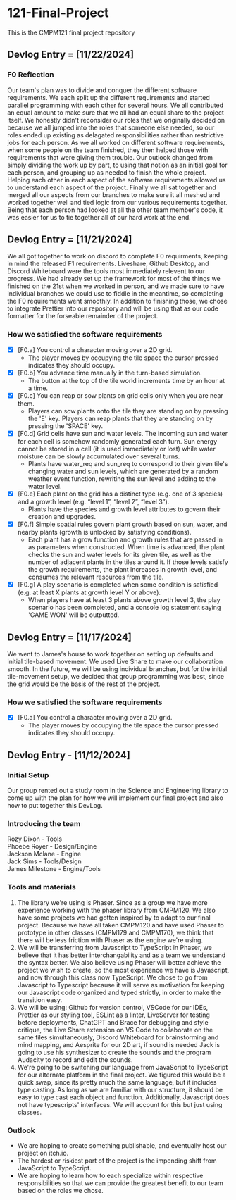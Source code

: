 # 121-Final-Project

This is the CMPM121 final project repository

## Devlog Entry = [11/22/2024]

### F0 Reflection

Our team's plan was to divide and conquer the different software requirements. We each split up the different requirements and started parallel programming with each other for several hours. We all contributed an equal amount to make sure that we all had an equal share to the project itself. We honestly didn't reconsider our roles that we originally decided on because we all jumped into the roles that someone else needed, so our roles ended up existing as delagated responsibilities rather than restrictive jobs for each person. As we all worked on different software requirements, when some people on the team finished, they then helped those with requirements that were giving them trouble. Our outlook changed from simply dividing the work up by part, to using that notion as an initial goal for each person, and grouping up as needed to finish the whole project. Helping each other in each aspect of the software requirements allowed us to understand each aspect of the project. Finally we all sat together and merged all our aspects from our branches to make sure it all meshed and worked together well and tied logic from our various requirements together. Being that each person had looked at all the other team member's code, it was easier for us to tie together all of our hard work at the end. 

## Devlog Entry = [11/21/2024]

We all got together to work on discord to complete F0 requirments, keeping in mind the released F1 requirements. Liveshare, Github Desktop, and Discord Whiteboard were the tools most immediately relevent to our progress. We had already set up the framework for most of the things we finished on the 21st when we worked in person, and we made sure to have individual branches we could use to fiddle in the meantime, so completing the F0 requirements went smoothly. In addition to finishing those, we chose to integrate Prettier into our repository and will be using that as our code formatter for the forseable remainder of the project.

### How we satisfied the software requirements 

-   [x] [F0.a] You control a character moving over a 2D grid.
    -   The player moves by occupying the tile space the cursor pressed indicates they should occupy.
-   [x] [F0.b] You advance time manually in the turn-based simulation.
    -   The button at the top of the tile world increments time by an hour at a time.
-   [x] [F0.c] You can reap or sow plants on grid cells only when you are near them.
    -   Players can sow plants onto the tile they are standing on by pressing the 'E' key. Players can reap plants that they are standing on by pressing the 'SPACE' key.
-   [x] [F0.d] Grid cells have sun and water levels. The incoming sun and water for each cell is somehow randomly generated each turn. Sun energy cannot be stored in a cell (it is used immediately or lost) while water moisture can be slowly accumulated over several turns.
    -   Plants have water_req and sun_req to correspond to their given tile's changing water and sun levels, which are generated by a random weather event function, rewriting the sun level and adding to the water level.
-   [x] [F0.e] Each plant on the grid has a distinct type (e.g. one of 3 species) and a growth level (e.g. “level 1”, “level 2”, “level 3”).
    -   Plants have the species and growth level attributes to govern their creation and upgrades.
-   [x] [F0.f] Simple spatial rules govern plant growth based on sun, water, and nearby plants (growth is unlocked by satisfying conditions).
    -   Each plant has a grow function and growth rules that are passed in as parameters when constructed. When time is advanced, the plant checks the sun and water levels for its given tile, as well as the number of adjacent plants in the tiles around it. If those levels satisfy the growth requirements, the plant increases in growth level, and consumes the relevant resources from the tile.
-   [x] [F0.g] A play scenario is completed when some condition is satisfied (e.g. at least X plants at growth level Y or above).
    -   When players have at least 3 plants above growth level 3, the play scenario has been completed, and a console log statement saying 'GAME WON' will be outputted.

## Devlog Entry = [11/17/2024]

We went to James's house to work together on setting up defaults and initial tile-based movement. We used Live Share to make our collaboration smooth. In the future, we will be using individual branches, but for the initial tile-movement setup, we decided that group programming was best, since the grid would be the basis of the rest of the project.
### How we satisfied the software requirements

-   [x] [F0.a] You control a character moving over a 2D grid.
    -   The player moves by occupying the tile space the cursor pressed indicates they should occupy.


## Devlog Entry - [11/12/2024]

### Initial Setup

Our group rented out a study room in the Science and Engineering library to come up with the plan for how we will implement our final project and also how to put together this DevLog.

### Introducing the team

Rozy Dixon - Tools\
Phoebe Royer - Design/Engine\
Jackson Mclane - Engine\
Jack Sims - Tools/Design\
James Milestone - Engine/Tools

### Tools and materials

1.  The library we're using is Phaser. Since as a group we have more experience working with the phaser library from CMPM120. We also have some projects we had gotten inspired by to adapt to our final project. Because we have all taken CMPM120 and have used Phaser to prototype in other classes (CMPM179 and CMPM170), we think that there will be less friction with Phaser as the engine we're using.
2.  We will be transferring from Javascript to TypeScript in Phaser, we believe that it has better interchangability and as a team we understand the syntax better. We also believe using Phaser will better achieve the project we wish to create, so the most experience we have is Javascript, and now through this class now TypeScript. We chose to go from Javascript to Typescript because it will serve as motivation for keeping our Javascript code organized and typed strictly, in order to make the transition easy.
3.  We will be using: Github for version control, VSCode for our IDEs, Prettier as our styling tool, ESLint as a linter, LiveServer for testing before deployments, ChatGPT and Brace for debugging and style critique, the Live Share extension on VS Code to collaborate on the same files simultaneously, Discord Whiteboard for brainstorming and mind mapping, and Aesprite for our 2D art, if sound is needed Jack is going to use his synthesizer to create the sounds and the program Audacity to record and edit the sounds.
4.  We're going to be switching our language from JavaScript to TypeScript for our alternate platform in the final project. We figured this would be a quick swap, since its pretty much the same language, but it includes type casting. As long as we are familiar with our structure, it should be easy to type cast each object and function. Additionally, Javascript does not have typescripts' interfaces. We will account for this but just using classes.

### Outlook

-   We are hoping to create something publishable, and eventually host our project on itch.io.
-   The hardest or riskiest part of the project is the impending shift from JavaScript to TypeScript.
-   We are hoping to learn how to each specialize within respective responsibilities so that we can provide the greatest benefit to our team based on the roles we chose.
